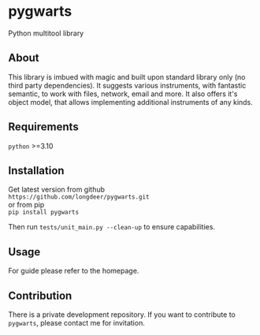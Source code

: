 pygwarts
========
Python multitool library

About
-----
This library is imbued with magic and built upon standard library only (no third party dependencies). It suggests various instruments, with fantastic semantic, to work with files, network, email and more. It also offers it's object model, that allows implementing additional instruments of any kinds.

Requirements
------------
``python`` >=3.10

Installation
------------
Get latest version from github
<br>``https://github.com/longdeer/pygwarts.git``
<br>
or from pip
<br>
``pip install pygwarts``

Then run ``tests/unit_main.py --clean-up`` to ensure capabilities.

Usage
-----
For guide please refer to the homepage.

Contribution
------------
There is a private development repository. If you want to contribute to ``pygwarts``, please contact me for invitation.
